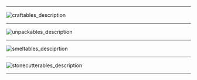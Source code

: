 
***
![craftables_description](https://i.ibb.co.com/0RxcbsTy/Craftable-Description.png)
***
![unpackables_description](https://i.ibb.co.com/HpXH2nmC/Unpackable-Description.png)
***
![smeltables_desciprtion](https://i.ibb.co.com/TBvjQLC7/Smeltable-Description.png)
***
![stonecutterables_description](https://i.ibb.co.com/dsNcGvB1/Stonecutterables-Description.png)
***
